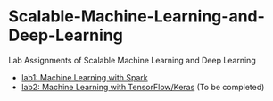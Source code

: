 # Scalable-Machine-Learning-and-Deep-Learning
Lab Assignments of Scalable Machine Learning and Deep Learning
* [lab1: Machine Learning with Spark](https://github.com/yizhanyang/Scalable-Machine-Learning-and-Deep-Learning/blob/master/lab1/lab1_sparkml.ipynb)
* [lab2: Machine Learning with TensorFlow/Keras]() (To be completed)
